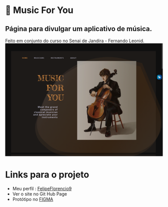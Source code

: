 # 🎼 Music For You  
## Página para divulgar um aplicativo de música. 
Feito em conjunto do curso no Senai de Jandira - Fernando Leonid.
![](./apresentação/screenshot.png)

# Links para o projeto
- Meu perfil : [FelipeFlorencio9](https://github.com/FelipeFlorencio9)
- Ver o site no Git Hub Page
- Protótipo no [FIGMA](https://www.figma.com/file/GjSSbaFF9upXfnwfXA4hSs/Music-For-You---OnePage2022?node-id=0%3A1&t=UfLmkmF22men8HMO-0) 
